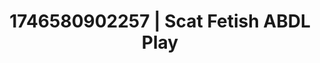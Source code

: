 ---
categories:
- AI-generated
- Deep intimacy
- Subtle dominance
- Real couple content
- Barefoot beauty
- ASMR
- Soft domination
- Cosplay
image: /assets/images/1746580902257.jpg
layout: post
seo:
  description: Featured content with high-quality ABDL Play, Scat Fetish. HD images
    available.
  keywords: ABDL Play, Scat Fetish
  og_image: /assets/images/1746580902257.jpg
  schema_type: VisualArtwork
tags:
- ABDL Play
- Scat Fetish
- '#1746580902257'
title: 1746580902257 | Scat Fetish ABDL Play
---